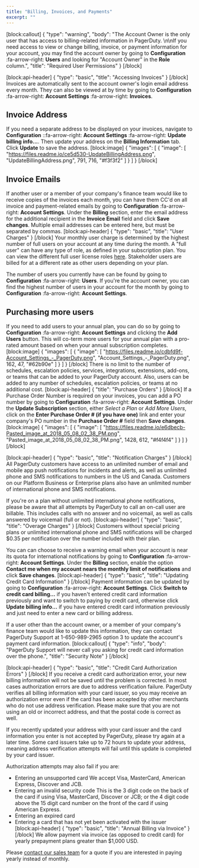 ```yaml
---
title: "Billing, Invoices, and Payments"
excerpt: ""
---
```

[block:callout]
{
  "type": "warning",
  "body": "The Account Owner is the only user that has access to billing-related information in PagerDuty. \n\nIf you need access to view or change billing, invoice, or payment information for your account, you may find the account owner by going to **Configuration** :fa-arrow-right: **Users** and looking for \"Account Owner\" in the **Role** column.",
  "title": "Required User Permissions"
}
[/block]

[block:api-header]
{
  "type": "basic",
  "title": "Accessing Invoices"
}
[/block]
Invoices are automatically sent to the account owner's login email address every month. They can also be viewed at by time by going to **Configuration** :fa-arrow-right: **Account Settings** :fa-arrow-right: **Invoices**.

## Invoice Address

If you need a separate address to be displayed on your invoices, navigate to **Configuration** ::fa-arrow-right: **Account Settings** :fa-arrow-right: **Update billing info...**. Then update your address on the **Billing Information** tab. Click **Update** to save the address.
[block:image]
{
  "images": [
    {
      "image": [
        "https://files.readme.io/ce5d530-UpdateBillingAddress.png",
        "UpdateBillingAddress.png",
        791,
        716,
        "#f3f3f2"
      ]
    }
  ]
}
[/block]
## Invoice Emails

If another user or a member of your company's finance team would like to receive copies of the invoices each month, you can have them CC'd on all invoice and payment-related emails by going to **Configuration** :fa-arrow-right: **Account Settings**. Under the **Billing** section, enter the email address for the additional recipient in the **Invoice Email** field and click **Save changes**. Multiple email addresses can be entered here, but must be separated by commas.
[block:api-header]
{
  "type": "basic",
  "title": "User Charges"
}
[/block]
Your monthly user charge is determined by the highest number of full users on your account at any time during the month. A "full user" can have any type of role, as defined in your subscription plan. You can view the different full user license roles [here](https://support.pagerduty.com/docs/advanced-permissions#section-what-old-roles-do-the-new-roles-correspond-with-). Stakeholder users are billed for at a different rate as other users depending on your plan.

The number of users you currently have can be found by going to **Configuration** :fa-arrow-right: **Users**. If you're the account owner, you can find the highest number of users in your account for the month by going to **Configuration** :fa-arrow-right: **Account Settings**.

## Purchasing more users

If you need to add users to your annual plan, you can do so by going to **Configuration** :fa-arrow-right: **Account Settings** and clicking the **Add Users** button. This will co-term more users for your annual plan with a pro-rated amount based on when your annual subscription completes.
[block:image]
{
  "images": [
    {
      "image": [
        "https://files.readme.io/cdbfd9f-Account_Settings_-_PagerDuty.png",
        "Account_Settings_-_PagerDuty.png",
        162,
        47,
        "#62b90e"
      ]
    }
  ]
}
[/block]
There is no limit to the number of schedules, escalation policies, services, integrations, extensions, add-ons, or teams that can be added to your PagerDuty account. Also, users can be added to any number of schedules, escalation policies, or teams at no additional cost.
[block:api-header]
{
  "title": "Purchase Orders"
}
[/block]
If a Purchase Order Number is required on your invoices, you can add a PO number by going to **Configuration** :fa-arrow-right: **Account Settings**. Under the **Update Subscription** section, either *Select a Plan* or *Add More Users*, click on the **Enter Purchase Order # (if you have one)** link and enter your company's PO number in the **Purchase Order #** field then **Save changes**.
[block:image]
{
  "images": [
    {
      "image": [
        "https://files.readme.io/e6dbecb-Pasted_image_at_2018_05_08_02_38_PM.png",
        "Pasted_image_at_2018_05_08_02_38_PM.png",
        1428,
        612,
        "#f4f4f4"
      ]
    }
  ]
}
[/block]

[block:api-header]
{
  "type": "basic",
  "title": "Notification Charges"
}
[/block]
All PagerDuty customers have access to an unlimited number of email and mobile app push notifications for incidents and alerts, as well as unlimited phone and SMS notifications to numbers in the US and Canada. Customers on our Platform Business or Enterprise plans also have an unlimited number of international phone and SMS notifications.

If you're on a plan without unlimited international phone notifications, please be aware that all attempts by PagerDuty to call an on-call user are billable. This includes calls with no answer and no voicemail, as well as calls answered by voicemail (full or not).
[block:api-header]
{
  "type": "basic",
  "title": "Overage Charges"
}
[/block]
Customers without special pricing plans or unlimited international phone and SMS notifications will be charged $0.35 per notification over the number included with their plan.

You can can choose to receive a warning email when your account is near its quota for international notifications by going to **Configuration** :fa-arrow-right: **Account Settings**. Under the **Billing** section, enable the option **Contact me when my account nears the monthly limit of notifications** and click **Save changes**.
[block:api-header]
{
  "type": "basic",
  "title": "Updating Credit Card Information"
}
[/block]
Payment information can be updated by going to **Configuration** :fa-arrow-right: **Account Settings**. Click **Switch to credit card billing…** if you haven't entered credit card information previously and want to switch to paying by credit card, otherwise click **Update billing info…** if you have entered credit card information previously and just need to enter a new card or billing address.

If a user other than the account owner, or a member of your company's finance team would like to update this information, they can contact PagerDuty Support at 1-650-989-2965 option 3 to update the account's payment card information.
[block:callout]
{
  "type": "info",
  "body": "PagerDuty Support will never call you asking for credit card information over the phone.",
  "title": "Security Note"
}
[/block]

[block:api-header]
{
  "type": "basic",
  "title": "Credit Card Authorization Errors"
}
[/block]
If you receive a credit card authorization error, your new billing information will not be saved until the problem is corrected. In most cases authorization errors are due to address verification failure. PagerDuty verifies all billing information with your card issuer, so you may receive an authorization error even if the card has been accepted by other merchants who do not use address verification. Please make sure that you are not using an old or incorrect address, and that the postal code is correct as well.

If you recently updated your address with your card issuer and the card information you enter is not accepted by PagerDuty, please try again at a later time. Some card issuers take up to 72 hours to update your address, meaning address verification attempts will fail until this update is completed by your card issuer.

Authorization attempts may also fail if you are:

* Entering an unsupported card
We accept Visa, MasterCard, American Express, Discover and JCB.
* Entering an invalid security code
This is the 3 digit code on the back of the card if using Visa, MasterCard, Discover or JCB; or the 4 digit code above the 15 digit card number on the front of the card if using American Express.
* Entering an expired card
* Entering a card that has not yet been activated with the issuer
[block:api-header]
{
  "type": "basic",
  "title": "Annual Billing via Invoice"
}
[/block]
We allow payment via invoice (as opposed to credit card) for yearly prepayment plans greater than $1,000 USD.

Please [contact our sales team](mailto:sales@pagerduty.com) for a quote if you are interested in paying yearly instead of monthly.
